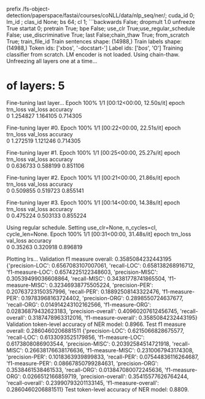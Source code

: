 
prefix /fs-object-detection/paperspace/fastai/courses/coNLL/data/nlp_seq/ner/; cuda_id 0; lm_id ; clas_id None; bs 64; cl 1; ```backwards False; dropmult 1.0 unfreeze True startat 0; pretrain True; bpe False; use_clr True;use_regular_schedule False; use_discriminative True; last False;chain_thaw True; from_scratch True; train_file_id 
Train sentences shape: (14988,)
Train labels shape: (14988,)
Token ids: ['xbos', '-docstart-']
Label ids: ['_bos_', 'O']
Training classifier from scratch. LM encoder is not loaded.
Using chain-thaw. Unfreezing all layers one at a time...
# of layers: 5
Fine-tuning last layer...
Epoch
100% 1/1 [00:12<00:00, 12.50s/it]
epoch      trn_loss   val_loss   accuracy                   
    0      1.254827   1.164105   0.714305  

Fine-tuning layer #0.
Epoch
100% 1/1 [00:22<00:00, 22.51s/it]
epoch      trn_loss   val_loss   accuracy                   
    0      1.272519   1.121246   0.714305  

Fine-tuning layer #1.
Epoch
100% 1/1 [00:25<00:00, 25.27s/it]
epoch      trn_loss   val_loss   accuracy                    
    0      0.636733   0.588199   0.851106  

Fine-tuning layer #2.
Epoch
100% 1/1 [00:21<00:00, 21.86s/it]
epoch      trn_loss   val_loss   accuracy                    
    0      0.509855   0.519723   0.855141  

Fine-tuning layer #3.
Epoch
100% 1/1 [00:14<00:00, 14.38s/it]
epoch      trn_loss   val_loss   accuracy                    
    0      0.475224   0.503133   0.855224  

Using regular schedule. Setting use_clr=None, n_cycles=cl, cycle_len=None.
Epoch
100% 1/1 [00:31<00:00, 31.48s/it]
epoch      trn_loss   val_loss   accuracy                    
    0      0.35263    0.320918   0.896819  

Plotting lrs...
Validation f1 measure overall: 0.3585084232443195
{'precision-LOC': 0.6567083107007061, 'recall-LOC': 0.658138268916712, 'f1-measure-LOC': 0.6574225122348603, 'precision-MISC': 0.30539499036608864, 'recall-MISC': 0.34381778741865504, 'f1-measure-MISC': 0.32346938775505224, 'precision-PER': 0.20763723150357996, 'recall-PER': 0.18892508143322476, 'f1-measure-PER': 0.19783968163724402, 'precision-ORG': 0.2898550724637677, 'recall-ORG': 0.014914243102162566, 'f1-measure-ORG': 0.02836879432623183, 'precision-overall': 0.40960207612456745, 'recall-overall': 0.3187478963312016, 'f1-measure-overall': 0.3585084232443195}
Validation token-level accuracy of NER model: 0.8966.
Test f1 measure overall: 0.2860460206881511
{'precision-LOC': 0.6215066828675577, 'recall-LOC': 0.6133093525179856, 'f1-measure-LOC': 0.6173808086903544, 'precision-MISC': 0.20392584514721918, 'recall-MISC': 0.26638176638176636, 'f1-measure-MISC': 0.2310067943174308, 'precision-PER': 0.1018363939899833, 'recall-PER': 0.07544836116264687, 'f1-measure-PER': 0.08667850799284631, 'precision-ORG': 0.3538461538461533, 'recall-ORG': 0.013847080072245636, 'f1-measure-ORG': 0.0266512166859719, 'precision-overall': 0.35415577626764244, 'recall-overall': 0.23990793201133145, 'f1-measure-overall': 0.2860460206881511}
Test token-level accuracy of NER model: 0.8809.
```
